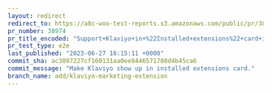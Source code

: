 ```yaml
---
layout: redirect
redirect_to: https://a8c-woo-test-reports.s3.amazonaws.com/public/pr/38974/e2e/index.html
pr_number: 38974
pr_title_encoded: "Support+Klaviyo+in+%22Installed+extensions%22+card+in+Marketing+page"
pr_test_type: e2e
last_published: "2023-06-27 16:15:11 +0000"
commit_sha: ac3097227cf160131aa0ee8446571780d4b45ca6
commit_message: "Make Klaviyo show up in installed extensions card."
branch_name: add/klaviyo-marketing-extension
---
```

